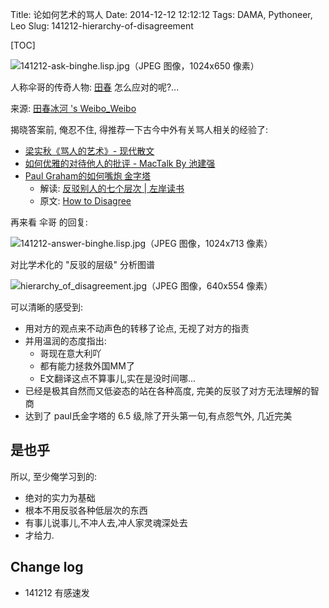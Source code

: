 Title: 论如何艺术的骂人
Date: 2014-12-12 12:12:12 
Tags: DAMA, Pythoneer, Leo
Slug: 141212-hierarchy-of-disagreement

[TOC]

![141212-ask-binghe.lisp.jpg（JPEG 图像，1024x650 像素）](http://zoomq.qiniudn.com/ZQCollection/snap/141212-ask-binghe.lisp.jpg?imageView2/2/w/512)

人称伞哥的传奇人物: [田春](http://www.ituring.com.cn/article/553)
怎么应对的呢?...

<!--more-->

来源: [田春冰河 's Weibo_Weibo](http://weibo.com/1929185323/BAfMov9Vt?type=comment#_rnd1418287455937)

揭晓答案前, 俺忍不住, 得推荐一下古今中外有关骂人相关的经验了:

- [梁实秋《骂人的艺术》- 现代散文](http://www.ccview.net/htm/xiandai/wen/liangshiqiu009.htm)
- [如何优雅的对待他人的批评 - MacTalk By 池建强](http://www.zhixuan.com/toutiao/article/5431)
- [Paul Graham的如何嘴炮 金字塔](http://phiphicake.blogspot.hk/2012/01/paul-graham.html)
    + 解读: [反驳别人的七个层次 | 左岸读书](http://www.zreading.cn/archives/4137.html)
    + 原文: [How to Disagree](http://www.paulgraham.com/disagree.html)


再来看 伞哥 的回复:

![141212-answer-binghe.lisp.jpg（JPEG 图像，1024x713 像素）](http://zoomq.qiniudn.com/ZQCollection/snap/141212-answer-binghe.lisp.jpg)


对比学术化的 "反驳的层级" 分析图谱

![hierarchy_of_disagreement.jpg（JPEG 图像，640x554 像素）](http://zoomq.qiniudn.com/ZQCollection/snap/hierarchy_of_disagreement.jpg)

可以清晰的感受到:

- 用对方的观点来不动声色的转移了论点, 无视了对方的指责
- 并用温润的态度指出:
    + 哥现在意大利吖
    + 都有能力拯救外国MM了
    + E文翻译这点不算事儿,实在是没时间哪...
- 已经是极其自然而又低姿态的站在各种高度, 完美的反驳了对方无法理解的智商
- 达到了 paul氏金字塔的 6.5 级,除了开头第一句,有点怨气外, 几近完美

## 是也乎

所以, 至少俺学习到的:

- 绝对的实力为基础
- 根本不用反驳各种低层次的东西
- 有事儿说事儿,不冲人去,冲人家灵魂深处去
- 才给力.

## Change log

- 141212 有感速发
 
